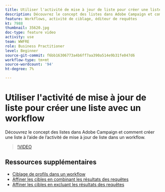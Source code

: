 ```yaml
---
title: Utiliser l'activité de mise à jour de liste pour créer une liste avec un workflow
description: Découvrez le concept des listes dans Adobe Campaign et comment créer une liste à l’aide de l’activité de mise à jour de liste dans un workflow.
feature: Workflows, activité de ciblage, éditeur de requêtes
kt: 7988
thumbnail: 35620.jpg
doc-type: feature video
activity: use
team: WWFRE
role: Business Practitioner
level: Beginner
source-git-commit: f6bb16306773a4b6ff7aa390a514e9b31fe047d6
workflow-type: tm+mt
source-wordcount: '94'
ht-degree: 7%

---
```



# Utiliser l&#39;activité de mise à jour de liste pour créer une liste avec un workflow

Découvrez le concept des listes dans Adobe Campaign et comment créer une liste à l’aide de l’activité de mise à jour de liste dans un workflow.

>[!VIDEO](https://video.tv.adobe.com/v/35620?quality=12)

## Ressources supplémentaires

* [Ciblage de profils dans un workflow](/help/profile-management/target-profiles-in-a-workflow.md)
* [Affiner les cibles en combinant les résultats des requêtes](/help/process-management/refine-targets-by-combining-query-results.md)
* [Affiner les cibles en excluant les résultats des requêtes](/help/process-management/refine-targets-by-excluding-query-results.md)
